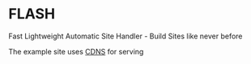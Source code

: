 # FLASH
Fast Lightweight Automatic Site Handler - Build Sites like never before


The example site uses [CDNS](https://github.com/rhenryw/cdns/) for serving
